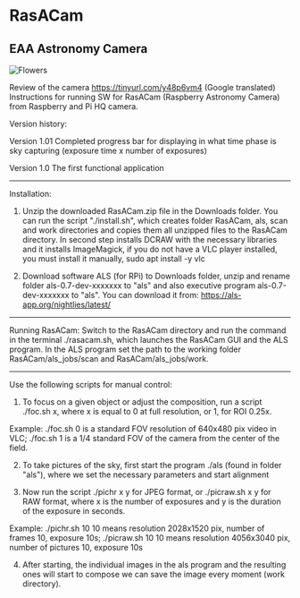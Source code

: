 # RasACam
EAA Astronomy Camera
--------------------

<img src="http://posec.astro.cz/images/Levna_kamera_RasACam/PIkamera3.jpg" alt="Flowers" style="width:auto;">

Review of the camera https://tinyurl.com/y48p6vm4 (Google translated)
Instructions for running SW for RasACam (Raspberry Astronomy Camera) from
Raspberry and Pi HQ camera.

Version history:

Version 1.01
Completed progress bar for displaying in what time phase is sky capturing
(exposure time x number of exposures)

Version 1.0
The first functional application

---------------------------------
Installation:
1. Unzip the downloaded RasACam.zip file in the Downloads folder. You can run the script
"./install.sh", which creates folder RasACam, als, scan and work directories and copies them all
unzipped files to the RasACam directory. In second step installs DCRAW with the necessary 
libraries and it installs ImageMagick, if you do not have a VLC player installed, you 
must install it manually, sudo apt install -y vlc

2. Download software ALS (for RPi) to Downloads folder, unzip and rename folder als-0.7-dev-xxxxxxx 
to "als" and also executive program als-0.7-dev-xxxxxxx to "als". 
You can download it from: https://als-app.org/nightlies/latest/

--------------------------
Running RasACam:
Switch to the RasACam directory and run the command in the terminal ./rasacam.sh, 
which launches the RasACam GUI and the ALS program. In the ALS program
set the path to the working folder RasACam/als_jobs/scan and RasACam/als_jobs/work.

----------------------------
Use the following scripts for manual control:

1. To focus on a given object or adjust the composition, run a script
./foc.sh x, where x is equal to 0 at full resolution, or 1, for ROI 0.25x.

Example:
./foc.sh 0 is a standard FOV resolution of 640x480 pix video in VLC;
./foc.sh 1 is a 1/4 standard FOV of the camera from the center of the field.

2. To take pictures of the sky, first start the program ./als (found in
folder "als"), where we set the necessary parameters and start alignment

3. Now run the script ./pichr x y for JPEG format, or ./picraw.sh x y for RAW format, where
x is the number of exposures and y is the duration of the exposure in seconds.

Example:
./pichr.sh 10 10 means resolution 2028x1520 pix, number of frames 10, exposure 10s;
./picraw.sh 10 10 means resolution 4056x3040 pix, number of pictures 10, exposure 10s

4. After starting, the individual images in the als program and the resulting ones will start to compose
we can save the image every moment (work directory).
